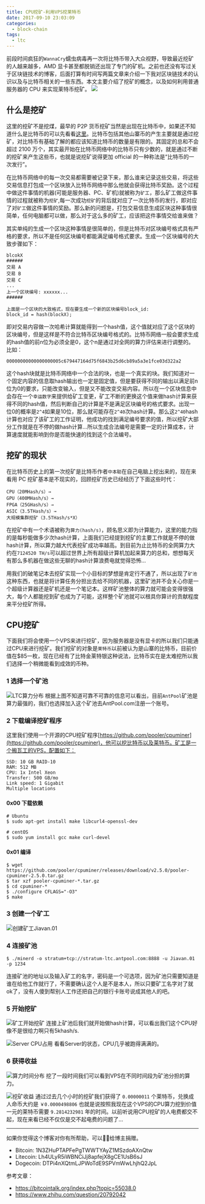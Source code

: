 ```yaml
---
title: CPU挖矿-利用VPS挖莱特币
date: 2017-09-10 23:03:09
categories:
  - block-chain
tags:
  - ltc
---
```


前段时间疯狂的`WannaCry`蠕虫病毒再一次将比特币带入大众视野，导致最近挖矿的人越来越多，AMD 显卡甚至都脱销还出现了专门的矿机。之前也还没有写过关于区块链技术的博客，后面打算有时间写两篇文章来介绍一下我对区块链技术的认识以及与比特币相关的一些东西。本文主要介绍了挖矿的概念，以及如何利用普通服务器的 CPU 来实现莱特币挖矿。
![](/images/block-chain-miner.jpg)

<!--more-->

## 什么是挖矿
这里的挖矿不是挖煤，最早的 P2P 货币挖矿当然是出现在比特币中，如果还不知道什么是比特币的可以先看看[这里](https://en.wikipedia.org/wiki/Bitcoin)。比特币包括其他山寨币的产生主要就是通过挖矿，对比特币有基础了解的都应该知道比特币的数量是有限的。其固定的总和不会超过 2100 万个，其实最开始在比特币网络中的比特币只有少数的，就是通过不断的挖矿来产生这些币，也就是说挖矿说得更加 official 的一种称法是“比特币的一次发行”。

在比特币网络中的每一次交易都需要被记录下来，那么谁来记录这些交易，将这些交易信息打包成一个区块放入比特币网络中那么他就会获得比特币奖励。这个过程中做这件事情的机器(可能是服务器、PC、矿机)就被称为`矿工`，那么矿工做这件事情的过程就被称为`挖矿`,每一次成功`挖矿`的背后就对应了一次比特币的发行，即对应了对`矿工`做这件事情的奖励。那么新的问题是，打包交易信息生成区块这种事情很简单，任何电脑都可以做，那么对于这么多的矿工，应该把这件事情交给谁来做？

其实单纯的生成一个区块这种事情是很简单的，但是比特币对区块编号格式具有严格的要求，所以不是任何区块编号都能满足编号格式要求。生成一个区块编号的大致步骤如下：

```
blcokX
######
交易 A
交易 B
交易 C
...
上一个区块编号: xxxxxx...
######

上面是一个区块的大致格式，现在要生成一个新的区块编号block_id:
block_id = hash(blockX);
```

即对交易内容做一次哈希计算就能得到一个hash值，这个值就对应了这个区块的区块编号，但是这样是不符合比特币区块编号格式的。比特币网络一般会要求生成的hash值的前n位为必须全是0，这个n是通过对全网的算力评估来进行调整的。比如：

```
00000000000000000005c679447164d75f6843b25d6cb89a5a3e1fce03d322a2
```

这个hash块就是比特币网络中一个合法的块，也是一个真实的块。我们知道对一个固定内容的信息取hash输出也一定是固定值，但是要获得不同的输出以满足前n位为0的要求，只能改变输入，但是又不能改变交易内容。所以在一个区块信息中会存在一个`幸运数字`来提供给矿工变更，矿工不断的更换这个值来做hash计算来获得不同的hash值，然后判断自己的计算是不是满足区块编号的格式要求。出现一位0的概率是`2^4`如果是10位，那么就可能存在`2^40`次hash计算。那么这`2^40`hash计算也对应了该矿工的工作证明，他成功的找到满足编号要求的值，所以挖矿大部分工作就是在不停的做hash计算...所以生成合法编号是需要一定的计算成本，计算速度就能影响到你是否能快速的找到这个合法编号。

## 挖矿的现状
在比特币历史上的第一次挖矿是比特币作者`中本聪`在自己电脑上挖出来的，现在来看用 PC 挖矿基本是不现实的，回顾挖矿历史已经经历了下面这些时代：

```
CPU（20MHash/s）→
GPU（400MHash/s）→
FPGA（25GHash/s）→
ASIC（3.5THash/s）→
大规模集群挖矿（3.5THash/s*X）
```

在挖矿中有一个术语被称为`算力(hash/s)`，顾名思义即为计算能力，这里的能力指的是每秒能做多少次hash计算，上面我们已经提到挖矿的主要工作就是不停的做hash计算，所以算力越大代表挖矿成功率越高。到目前为止比特币的全网算力大约在`7124520 TH/s`可以超过世界上所有超级计算机加起来算力的总和，想想每天有那么多机器在做这些无聊的hash计算浪费电就觉得恐怖...

用我们的破笔记本去挖矿实现一个小目标的梦想是肯定行不通了，所以出现了`矿池`这种东西，也就是将计算任务分担出去给不同的机器，这里矿池并不会关心你是一个超级计算器还是矿机还是一个笔记本。这样矿池整体的算力就可能会变得很强大，每个人都能挖到矿也成为了可能，这样整个矿池就可以根具你算计的贡献程度来平分挖矿所得。

## CPU挖矿
下面我们将会使用一个VPS来进行挖矿，因为服务器是没有显卡的所以我们只能通过CPU来进行挖矿。我们挖矿的对象是`莱特币`以前被认为是山寨的比特币，目前价值在$85一枚，现在已经有了比特金莱特银这种说法，比特币实在是太难挖所以我们选择一个稍微能看到成效的币种。

### 1 选择一个矿池
![LTC算力分布](/images/block-chain-ltc-calc.png)
根据上图不知道可靠不可靠的信息可以看出，目前`AntPool`矿池是算力最强的，我们也选择加入这个矿池去AntPool.com注册一个账号。

### 2 下载编译挖矿程序
这里我们使用一个开源的CPU挖矿程序[https://github.com/pooler/cpuminer](https://github.com/pooler/cpuminer)，他可以挖比特币以及莱特币。矿工是一个搬瓦工的VPS，配置如下：

```
SSD: 10 GB RAID-10
RAM: 512 MB
CPU: 1x Intel Xeon
Transfer: 500 GB/mo
Link speed: 1 Gigabit
Multiple locations
```

#### 0x00 下载依赖
```shell
# Ubuntu
$ sudo apt-get install make libcurl4-openssl-dev

# centOS
$ sudo yum install gcc make curl-devel
```

#### 0x01 编译
```shell
$ wget https://github.com/pooler/cpuminer/releases/download/v2.5.0/pooler-cpuminer-2.5.0.tar.gz
$ tar xzf pooler-cpuminer-*.tar.gz
$ cd cpuminer-*
$ ./configure CFLAGS="-O3"
$ make
```

### 3 创建一个矿工
![创建矿工Jiavan.01](/images/block-chain-ltc-worker-create.png)

### 4 连接矿池
```shell
$ ./minerd -o stratum+tcp://stratum-ltc.antpool.com:8888 -u Jiavan.01 -p 1234
```

连接矿池的地址以及输入矿工的名字，密码是一个可选项，因为矿池只需要知道是谁在给他工作就行了，不需要确认这个人是不是本人，所以只要矿工名字对了就ok了，没有人傻到帮别人工作还把自己的银行卡账号说成其他人的吧。

### 5 开始挖矿
![矿工开始挖矿](/images/block-chain-start-mining.png)
连接上矿池后我们就开始做hash计算，可以看出我们这个CPU好像不是很给力啊只有5khash/s.

![Server CPU占用](/images/block-chain-cpu.png)
看看Server的状态，CPU几乎被跑得满满的。

### 6 获得收益
![算力时间分布](/images/block-chain-worker-chart.png)
挖了一段时间我们可以看到VPS在不同时间段为矿池分担的算力。

![挖矿收益](/images/block-chain-earning.png)
通过过去几个小时的挖矿我们获得了 `0.00000011` 个莱特币，兑换成人命币大约是 `￥0.0000498806` 也就是说按照我现在这个VPS的CPU算力挖到价值一元的莱特币需要 `9.2814232981` 年的时间。以前听说用CPU挖矿的人电费都交不起，现在来看已经不仅仅是交不起电费的问题了...

---
如果你觉得这个博客对你有所帮助，可以给博主捐赠。

- Bitcoin: 1N3ZHuPTAPFePgTWWTYAyZ1MSzdoAXnQtw
- Litecoin: Lh4ULyR5iWBNCiJj8apfejX8gCE1UsB6sJ
- Dogecoin: DTPi4nXQtmLJPWoTdE9SPVmWwLhjhQ2JpL


参考文章：

- https://bitcointalk.org/index.php?topic=55038.0
- https://www.zhihu.com/question/20792042

